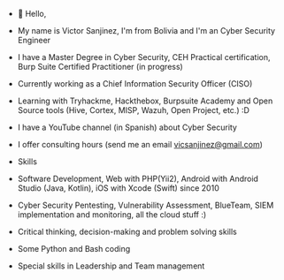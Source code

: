 - 👋 Hello, 
- My name is Victor Sanjinez, I'm from Bolivia and I'm an Cyber Security Engineer

- I have a Master Degree in Cyber Security, CEH Practical certification, Burp Suite Certified Practitioner (in progress)
- Currently working as a Chief Information Security Officer (CISO)
- Learning with Tryhackme, Hackthebox, Burpsuite Academy and Open Source tools (Hive, Cortex, MISP, Wazuh, Open Project, etc.) :D
- I have a YouTube channel (in Spanish) about Cyber Security
- I offer consulting hours (send me an email vicsanjinez@gmail.com)

- Skills
- Software Development, Web with PHP(Yii2), Android with Android Studio (Java, Kotlin), iOS with Xcode (Swift) since 2010
- Cyber Security Pentesting, Vulnerability Assessment, BlueTeam, SIEM implementation and monitoring, all the cloud stuff :)
- Critical thinking, decision-making and problem solving skills
- Some Python and Bash coding

- Special skills in Leadership and Team management

<!---
vicsanjinez/vicsanjinez is a ✨ special ✨ repository because its `README.md` (this file) appears on your GitHub profile.
You can click the Preview link to take a look at your changes.
--->
